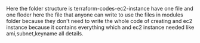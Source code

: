 Here the folder structure is terraform-codes-ec2-instance have one file and one floder here the file that anyone can write to use the files in modules folder 
because they don't need to write the whole code of creating and ec2 instance because it contains everything which and ec2 instance needed like ami,subnet,keyname all details.

